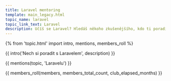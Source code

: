 ```yaml
---
title: Laravel mentoring
template: main_legacy.html
topic_name: laravel
topic_link_text: Laravel
description: Učíš se Laravel? Hledáš někoho zkušenějšího, kdo ti poradí, když se zasekneš? Kdo ti ukáže správné postupy a nasměruje tě na kvalitní návody nebo kurzy?
---
```

{% from 'topic.html' import intro, mentions, members_roll %}

{{ intro('Nech si poradit s Laravelem', description) }}

{{ mentions(topic, 'Laravelu') }}

{{ members_roll(members, members_total_count, club_elapsed_months) }}
